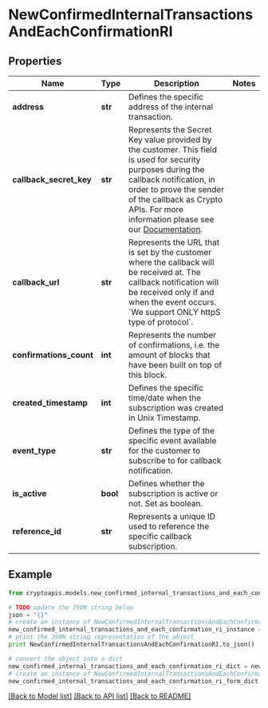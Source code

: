 # NewConfirmedInternalTransactionsAndEachConfirmationRI


## Properties
Name | Type | Description | Notes
------------ | ------------- | ------------- | -------------
**address** | **str** | Defines the specific address of the internal transaction. | 
**callback_secret_key** | **str** | Represents the Secret Key value provided by the customer. This field is used for security purposes during the callback notification, in order to prove the sender of the callback as Crypto APIs. For more information please see our [Documentation](https://developers.cryptoapis.io/technical-documentation/general-information/callbacks#callback-security). | 
**callback_url** | **str** | Represents the URL that is set by the customer where the callback will be received at. The callback notification will be received only if and when the event occurs. &#x60;We support ONLY httpS type of protocol&#x60;. | 
**confirmations_count** | **int** | Represents the number of confirmations, i.e. the amount of blocks that have been built on top of this block. | 
**created_timestamp** | **int** | Defines the specific time/date when the subscription was created in Unix Timestamp. | 
**event_type** | **str** | Defines the type of the specific event available for the customer to subscribe to for callback notification. | 
**is_active** | **bool** | Defines whether the subscription is active or not. Set as boolean. | 
**reference_id** | **str** | Represents a unique ID used to reference the specific callback subscription. | 

## Example

```python
from cryptoapis.models.new_confirmed_internal_transactions_and_each_confirmation_ri import NewConfirmedInternalTransactionsAndEachConfirmationRI

# TODO update the JSON string below
json = "{}"
# create an instance of NewConfirmedInternalTransactionsAndEachConfirmationRI from a JSON string
new_confirmed_internal_transactions_and_each_confirmation_ri_instance = NewConfirmedInternalTransactionsAndEachConfirmationRI.from_json(json)
# print the JSON string representation of the object
print NewConfirmedInternalTransactionsAndEachConfirmationRI.to_json()

# convert the object into a dict
new_confirmed_internal_transactions_and_each_confirmation_ri_dict = new_confirmed_internal_transactions_and_each_confirmation_ri_instance.to_dict()
# create an instance of NewConfirmedInternalTransactionsAndEachConfirmationRI from a dict
new_confirmed_internal_transactions_and_each_confirmation_ri_form_dict = new_confirmed_internal_transactions_and_each_confirmation_ri.from_dict(new_confirmed_internal_transactions_and_each_confirmation_ri_dict)
```
[[Back to Model list]](../README.md#documentation-for-models) [[Back to API list]](../README.md#documentation-for-api-endpoints) [[Back to README]](../README.md)


